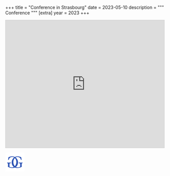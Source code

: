 +++
title = "Conference in Strasbourg"
date = 2023-05-10
description = """
Conference
"""
[extra]
year = 2023
+++

<div style="width: 500px; height: 400px; border: 1px solid #ccc;">
  <iframe src="https://framacarte.org/fr/map/travel-to-strasbourg_154621#6/49.189/3.450" style="width: 100%; height: 100%; border: none;"></iframe>
</div>




![](/image/signature.png)